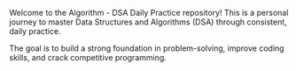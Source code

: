 Welcome to the Algorithm - DSA Daily Practice repository! This is a personal journey to master Data Structures and Algorithms (DSA) through consistent, daily practice. 

The goal is to build a strong foundation in problem-solving, improve coding skills, and crack competitive programming.

